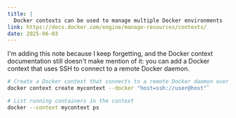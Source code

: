 ```yaml
---
title: |
  Docker contexts can be used to manage multiple Docker environments
link: https://docs.docker.com/engine/manage-resources/contexts/
date: 2025-06-03
---
```


I'm adding this note because I keep forgetting, and the Docker context documentation still doesn't
make mention of it: you can add a Docker context that uses SSH to connect to a remote
Docker daemon.

```sh
# Create a Docker context that connects to a remote Docker daemon over SSH
docker context create mycontext --docker "host=ssh://user@host"`

# List running containers in the context
docker --context mycontext ps
```
